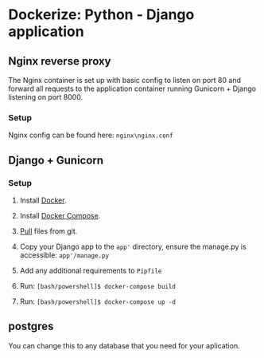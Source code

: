 # Dockerize: Python - Django application

## Nginx reverse proxy

The Nginx container is set up with basic config to listen on port 80 and forward all requests to the application container running Gunicorn + Django listening on port 8000.

### Setup

Nginx config can be found here:  `nginx\nginx.conf`

## Django + Gunicorn

### Setup

1. Install [Docker](https://docs.docker.com/engine/install/).

2. Install [Docker Compose](https://docs.docker.com/compose/install/).

3. [Pull](https://github.com/Axiomvp/docker-nginx-gunicorn-django.git) files from git.

4. Copy your Django app to the `app'` directory, ensure the manage.py is accessible: `app'/manage.py`

5. Add any additional requirements to `Pipfile`

6. Run: `[bash/powershell]$ docker-compose build`

7. Run: `[bash/powershell]$ docker-compose up -d`

## postgres

You can change this to any database that you need for your aplication.
